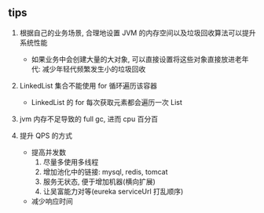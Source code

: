 ## tips

1. 根据自己的业务场景, 合理地设置 JVM 的内存空间以及垃圾回收算法可以提升系统性能

   - 如果业务中会创建大量的大对象, 可以直接设置将这些对象直接放进老年代: 减少年轻代频繁发生小的垃圾回收

2. LinkedList 集合不能使用 for 循环遍历该容器

   - LinkedList 的 for 每次获取元素都会遍历一次 List

3. jvm 内存不足导致的 full gc, 进而 cpu 百分百

4. 提升 QPS 的方式

   - 提高并发数
     1. 尽量多使用多线程
     2. 增加池化中的链接: mysql, redis, tomcat
     3. 服务无状态, 便于增加机器(横向扩展)
     4. 让吴富能力对等(eureka serviceUrl 打乱顺序)
   - 减少响应时间
